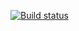 [![Build status](https://ci.appveyor.com/api/projects/status/t1kniw8kp3k7kka4?svg=true)](https://ci.appveyor.com/project/alexialix/ci-task3)
